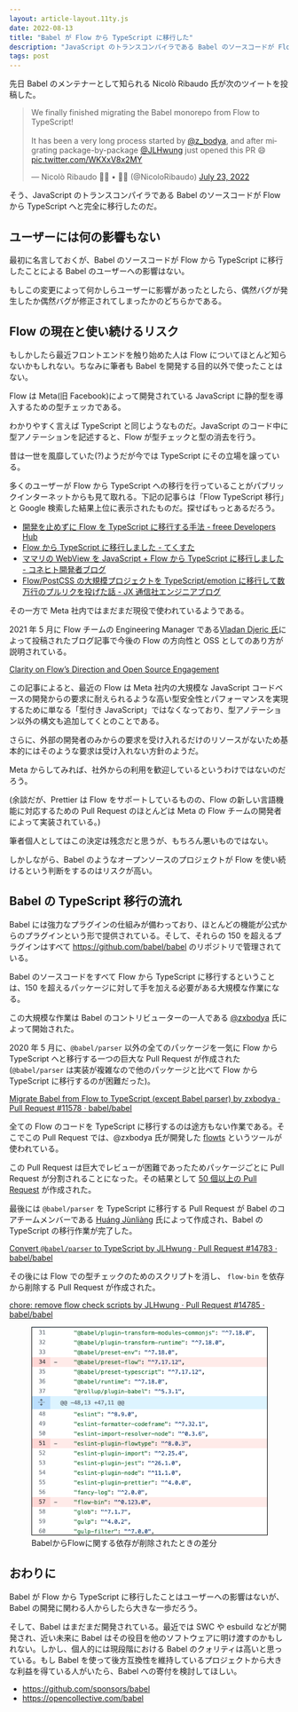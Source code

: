 ```yaml
---
layout: article-layout.11ty.js
date: 2022-08-13
title: "Babel が Flow から TypeScript に移行した"
description: "JavaScript のトランスコンパイラである Babel のソースコードが Flow から TypeScript へと完全に移行した"
tags: post
---
```


先日 Babel のメンテナーとして知られる Nicolò Ribaudo 氏が次のツイートを投稿した。

<blockquote class="twitter-tweet"><p lang="en" dir="ltr">We finally finished migrating the Babel monorepo from Flow to TypeScript!<br><br>It has been a very long process started by <a href="https://twitter.com/z_bodya?ref_src=twsrc%5Etfw">@z_bodya</a>, and after migrating package-by-package <a href="https://twitter.com/JLHwung?ref_src=twsrc%5Etfw">@JLHwung</a> just opened this PR 😄 <a href="https://t.co/WKXxV8x2MY">pic.twitter.com/WKXxV8x2MY</a></p>&mdash; Nicolò Ribaudo 🏳️‍🌈 • 💙💛 (@NicoloRibaudo) <a href="https://twitter.com/NicoloRibaudo/status/1550785025561575427?ref_src=twsrc%5Etfw">July 23, 2022</a></blockquote> <script async src="https://platform.twitter.com/widgets.js" charset="utf-8"></script>

そう、JavaScript のトランスコンパイラである Babel のソースコードが Flow から TypeScript へと完全に移行したのだ。

## ユーザーには何の影響もない

最初に名言しておくが、Babel のソースコードが Flow から TypeScript に移行したことによる Babel のユーザーへの影響はない。

もしこの変更によって何かしらユーザーに影響があったとしたら、偶然バグが発生したか偶然バグが修正されてしまったかのどちらかである。

## Flow の現在と使い続けるリスク

もしかしたら最近フロントエンドを触り始めた人は Flow についてほとんど知らないかもしれない。ちなみに筆者も Babel を開発する目的以外で使ったことはない。

Flow は Meta(旧 Facebook)によって開発されている JavaScript に静的型を導入するための型チェッカである。

わかりやすく言えば TypeScript と同じようなものだ。JavaScript のコード中に型アノテーションを記述すると、Flow が型チェックと型の消去を行う。

昔は一世を風靡していた(?)ようだが今では TypeScript にその立場を譲っている。

多くのユーザーが Flow から TypeScript への移行を行っていることがパブリックインターネットからも見て取れる。下記の記事らは「Flow TypeScript 移行」と Google 検索した結果上位に表示されたものだ。探せばもっとあるだろう。

- [開発を止めずに Flow を TypeScript に移行する手法 - freee Developers Hub](https://developers.freee.co.jp/entry/flow-to-typescript)
- [Flow から TypeScript に移行しました - てくすた](https://texta.pixta.jp/entry/2018/06/07/120000)
- [ママリの WebView を JavaScript + Flow から TypeScript に移行しました - コネヒト開発者ブログ](https://tech.connehito.com/entry/2021-12-11-flow-to-typescript)
- [Flow/PostCSS の大規模プロジェクトを TypeScript/emotion に移行して数万行のプルリクを投げた話 - JX 通信社エンジニアブログ](https://tech.jxpress.net/entry/flow-postcss-to-typescript-emotion)

その一方で Meta 社内ではまだまだ現役で使われているようである。

2021 年 5 月に Flow チームの Engineering Manager である[Vladan Djeric 氏](https://twitter.com/djeric3)によって投稿されたブログ記事で今後の Flow の方向性と OSS としてのあり方が説明されている。

[Clarity on Flow’s Direction and Open Source Engagement](https://medium.com/flow-type/clarity-on-flows-direction-and-open-source-engagement-e721a4eb4d8b)

この記事によると、最近の Flow は Meta 社内の大規模な JavaScript コードベースの開発からの要求に耐えられるような高い型安全性とパフォーマンスを実現するために単なる「型付き JavaScript」ではなくなっており、型アノテーション以外の構文も追加してくとのことである。

さらに、外部の開発者のみからの要求を受け入れるだけのリソースがないため基本的にはそのような要求は受け入れない方針のようだ。

Meta からしてみれば、社外からの利用を歓迎しているというわけではないのだろう。

(余談だが、Prettier は Flow をサポートしているものの、Flow の新しい言語機能に対応するための Pull Request のほとんどは Meta の Flow チームの開発者によって実装されている。)

筆者個人としてはこの決定は残念だと思うが、もちろん悪いものではない。

しかしながら、Babel のようなオープンソースのプロジェクトが Flow を使い続けるという判断をするのはリスクが高い。

## Babel の TypeScript 移行の流れ

Babel には強力なプラグインの仕組みが備わっており、ほとんどの機能が公式からのプラグインという形で提供されている。そして、それらの 150 を超えるプラグインはすべて https://github.com/babel/babel のリポジトリで管理されている。

Babel のソースコードをすべて Flow から TypeScript に移行するということは、150 を超えるパッケージに対して手を加える必要がある大規模な作業になる。

この大規模な作業は Babel のコントリビューターの一人である [@zxbodya](https://github.com/zxbodya) 氏によって開始された。

2020 年 5 月に、`@babel/parser` 以外の全てのパッケージを一気に Flow から TypeScript へと移行する一つの巨大な Pull Request が作成された(`@babel/parser` は実装が複雑なので他のパッケージと比べて Flow から TypeScript に移行するのが困難だった)。

[Migrate Babel from Flow to TypeScript (except Babel parser) by zxbodya · Pull Request #11578 · babel/babel](https://github.com/babel/babel/pull/11578)

全ての Flow のコードを TypeScript に移行するのは途方もない作業である。そこでこの Pull Request では、@zxbodya 氏が開発した [flowts](https://github.com/zxbodya/flowts) というツールが使われている。

この Pull Request は巨大でレビューが困難であったためパッケージごとに Pull Request が分割されることになった。その結果として [50 個以上の Pull Request](https://github.com/babel/babel/issues?q=label%3A%22Flow+-%3E+TS%22+is%3Aclosed) が作成された。

最後には `@babel/parser` を TypeScript に移行する Pull Request が Babel のコアチームメンバーである [Huáng Jùnliàng](https://github.com/JLHwung) 氏によって作成され、Babel の TypeScript の移行作業が完了した。

[Convert `@babel/parser` to TypeScript by JLHwung · Pull Request #14783 · babel/babel](https://github.com/babel/babel/pull/14783)

その後には Flow での型チェックのためのスクリプトを消し、 `flow-bin` を依存から削除する Pull Request が作成された。

[chore: remove flow check scripts by JLHwung · Pull Request #14785 · babel/babel](https://github.com/babel/babel/pull/14785)

<figure>
<img style="border: 1px solid black" src="/img/remove-flow-bin.png" width="505" width="446" alt="">
<figcaption>BabelからFlowに関する依存が削除されたときの差分</figcaption>
</figure>

## おわりに

Babel が Flow から TypeScript に移行したことはユーザーへの影響はないが、Babel の開発に関わる人からしたら大きな一歩だろう。

そして、Babel はまだまだ開発されている。最近では SWC や esbuild などが開発され、近い未来に Babel はその役目を他のソフトウェアに明け渡すのかもしれない。しかし、個人的には現段階における Babel のクォリティは高いと思っている。もし Babel を使って後方互換性を維持しているプロジェクトから大きな利益を得ている人がいたら、Babel への寄付を検討してほしい。

- https://github.com/sponsors/babel
- https://opencollective.com/babel
